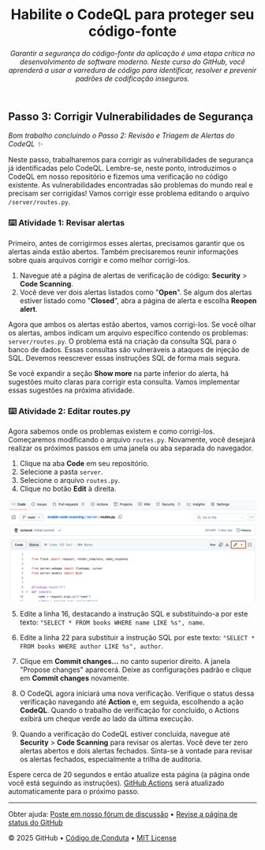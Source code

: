 <header>

<!--
  <<< Author notes: Course header >>>
  Read <https://skills.github.com/quickstart> for more information about how to build courses using this template.
  Include a 1280×640 image, course name in sentence case, and a concise description in emphasis.
  In your repository settings: enable template repository, add your 1280×640 social image, auto delete head branches.
  Next to "About", add description & tags; disable releases, packages, & environments.
  Add your open source license, GitHub uses the MIT license.
-->

# Habilite o CodeQL para proteger seu código-fonte

_Garantir a segurança do código-fonte da aplicação é uma etapa crítica no desenvolvimento de software moderno. Neste curso do GitHub, você aprenderá a usar a varredura de código para identificar, resolver e prevenir padrões de codificação inseguros._

</header>

<!--
  <<< Author notes: Step 3 >>>
  Start this step by acknowledging the previous step.
  Define terms and link to docs.github.com.
  TBD-step-3-notes.
-->

## Passo 3: Corrigir Vulnerabilidades de Segurança

_Bom trabalho concluindo o Passo 2: Revisão e Triagem de Alertas do CodeQL :sparkles:_

Neste passo, trabalharemos para corrigir as vulnerabilidades de segurança já identificadas pelo CodeQL. Lembre-se, neste ponto, introduzimos o CodeQL em nosso repositório e fizemos uma verificação no código existente. As vulnerabilidades encontradas são problemas do mundo real e precisam ser corrigidas! Vamos corrigir esse problema editando o arquivo `/server/routes.py`.

### :keyboard: Atividade 1: Revisar alertas

Primeiro, antes de corrigirmos esses alertas, precisamos garantir que os alertas ainda estão abertos. Também precisaremos reunir informações sobre quais arquivos corrigir e como melhor corrigi-los.

1. Navegue até a página de alertas de verificação de código: **Security** > **Code Scanning**.
2. Você deve ver dois alertas listados como "**Open**". Se algum dos alertas estiver listado como "**Closed**", abra a página de alerta e escolha **Reopen alert**.

Agora que ambos os alertas estão abertos, vamos corrigi-los. Se você olhar os alertas, ambos indicam um arquivo específico contendo os problemas: `server/routes.py`. O problema está na criação da consulta SQL para o banco de dados. Essas consultas são vulneráveis a ataques de injeção de SQL. Devemos reescrever essas instruções SQL de forma mais segura.

Se você expandir a seção **Show more** na parte inferior do alerta, há sugestões muito claras para corrigir esta consulta. Vamos implementar essas sugestões na próxima atividade.

### :keyboard: Atividade 2: Editar routes.py

Agora sabemos onde os problemas existem e como corrigi-los. Começaremos modificando o arquivo `routes.py`. Novamente, você desejará realizar os próximos passos em uma janela ou aba separada do navegador.

1. Clique na aba **Code** em seu repositório.
2. Selecione a pasta `server`.
3. Selecione o arquivo `routes.py`.
4. Clique no botão **Edit** à direita.

  ![edit-button.png](/images/edit-button.png)

5. Edite a linha 16, destacando a instrução SQL e substituindo-a por este texto: `"SELECT * FROM books WHERE name LIKE %s", name`.

6. Edite a linha 22 para substituir a instrução SQL por este texto: `"SELECT * FROM books WHERE author LIKE %s", author`.

7. Clique em **Commit changes...** no canto superior direito. A janela "Propose changes" aparecerá. Deixe as configurações padrão e clique em **Commit changes** novamente.
8. O CodeQL agora iniciará uma nova verificação. Verifique o status dessa verificação navegando até **Action** e, em seguida, escolhendo a ação **CodeQL**. Quando o trabalho de verificação for concluído, o Actions exibirá um cheque verde ao lado da última execução.
9. Quando a verificação do CodeQL estiver concluída, navegue até **Security** > **Code Scanning** para revisar os alertas. Você deve ter zero alertas abertos e dois alertas fechados. Sinta-se à vontade para revisar os alertas fechados, especialmente a trilha de auditoria.

Espere cerca de 20 segundos e então atualize esta página (a página onde você está seguindo as instruções). [GitHub Actions](https://docs.github.com/en/actions) será atualizado automaticamente para o próximo passo.

<footer>

<!--
  <<< Author notes: Footer >>>
  Add a link to get support, GitHub status page, code of conduct, license link.
-->

---

Obter ajuda: [Poste em nosso fórum de discussão](https://github.com/skills/.github/discussions) &bull; [Revise a página de status do GitHub](https://www.githubstatus.com/)

&copy; 2025 GitHub &bull; [Código de Conduta](https://www.contributor-covenant.org/version/2/1/code_of_conduct/code_of_conduct.md) &bull; [MIT License](https://gh.io/mit)

</footer>
